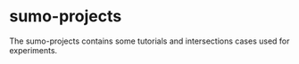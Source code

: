 # sumo-projects
The sumo-projects contains some tutorials and intersections cases used for experiments.
